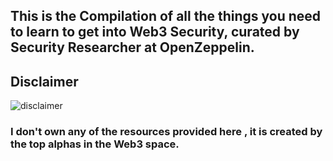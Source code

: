 ## This is the Compilation of all the things you need to learn to get into Web3 Security, curated by Security Researcher at OpenZeppelin.
## Disclaimer 

![disclaimer](https://github.com/adityaxxz/Web3-Roadmap/assets/104155306/4ecf2333-caf8-4a86-bf16-c9e1e0bd52c6)

### I don't own any of the resources provided here , it is created by the top alphas in the Web3 space.
